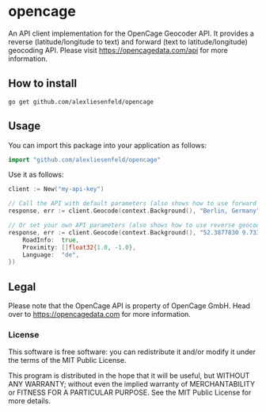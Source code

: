 # opencage
An API client implementation for the OpenCage Geocoder API. It provides a reverse (latitude/longitude to text) and 
forward (text to latitude/longitude) geocoding API. Please visit https://opencagedata.com/api for 
more information.

## How to install
```shell
go get github.com/alexliesenfeld/opencage
```

## Usage
You can import this package into your application as follows:
```go
import "github.com/alexliesenfeld/opencage"
```

Use it as follows:

```go
client := New("my-api-key")

// Call the API with default parameters (also shows how to use forward geocoding API using a location)
response, err := client.Geocode(context.Background(), "Berlin, Germany", nil)

// Or set your own API parameters (also shows how to use reverse geocoding API using coordingates)
response, err := client.Geocode(context.Background(), "52.3877830 9.7334394", &GeocodingParams{
    RoadInfo:  true,
    Proximity: []float32{1.0, -1.0},
    Language:  "de",
})
```
## Legal

Please note that the OpenCage API is property of OpenCage GmbH. 
Head over to https://opencagedata.com for more information.

### License

This software is free software: you can redistribute it and/or modify it under the terms of the MIT Public License.

This program is distributed in the hope that it will be useful, but WITHOUT ANY WARRANTY; without even the implied
warranty of MERCHANTABILITY or FITNESS FOR A PARTICULAR PURPOSE. See the MIT Public License for more details.